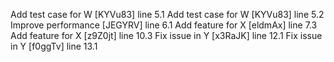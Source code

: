 Add test case for W [KYVu83] line 5.1
Add test case for W [KYVu83] line 5.2
Improve performance [JEGYRV] line 6.1
Add feature for X [eldmAx] line 7.3
Add feature for X [z9Z0jt] line 10.3
Fix issue in Y [x3RaJK] line 12.1
Fix issue in Y [f0ggTv] line 13.1
